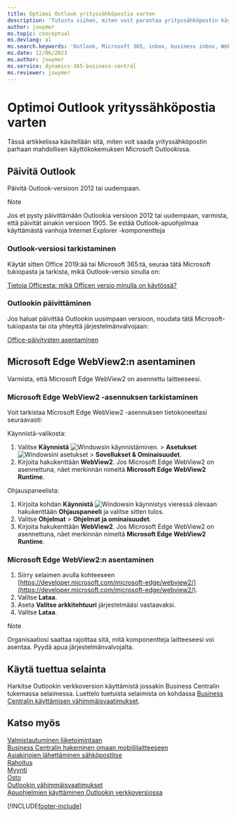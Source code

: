 ```yaml
---
title: Optimoi Outlook yrityssähköpostia varten
description: 'Tutustu siihen, miten voit parantaa yrityssähköpostin käyttökokemusta Microsoft Outlookissa.'
author: jswymer
ms.topic: conceptual
ms.devlang: al
ms.search.keywords: 'Outlook, Microsoft 365, inbox, business inbox, WebView2, Edge, addin, add-in'
ms.date: 12/06/2023
ms.author: jswymer
ms.service: dynamics-365-business-central
ms.reviewer: jswymer
---
```

# <a name="optimize-outlook-for-your-business-inbox"></a>Optimoi Outlook yrityssähköpostia varten

Tässä artikkelissa käsitellään sitä, miten voit saada yrityssähköpostin parhaan mahdollisen käyttökokemuksen Microsoft Outlookissa. 

## <a name="update-outlook"></a>Päivitä Outlook

Päivitä Outlook-versioon 2012 tai uudempaan.

> [!NOTE]
> Jos et pysty päivittämään Outlookia versioon 2012 tai uudempaan, varmista, että päivität ainakin versioon 1905. Se estää Outlook-apuohjelmaa käyttämästä vanhoja Internet Explorer -komponentteja

### <a name="how-to-check-your-version-of-outlook"></a>Outlook-versiosi tarkistaminen

Käytät sitten Office 2019:ää tai Microsoft 365:tä, seuraa tätä Microsoft tukiopasta ja tarkista, mikä Outlook-versio sinulla on:  

[Tietoja Officesta: mikä Officen versio minulla on käytössä?](https://support.microsoft.com/office/about-office-what-version-of-office-am-i-using-932788b8-a3ce-44bf-bb09-e334518b8b19)

### <a name="how-to-update-outlook"></a>Outlookin päivittäminen

Jos haluat päivittää Outlookin uusimpaan versioon, noudata tätä Microsoft-tukiopasta tai ota yhteyttä järjestelmänvalvojaan:

[Office-päivitysten asentaminen](https://support.microsoft.com/office/install-office-updates-2ab296f3-7f03-43a2-8e50-46de917611c5)

## <a name="install-microsoft-edge-webview2"></a>Microsoft Edge WebView2:n asentaminen

Varmista, että Microsoft Edge WebView2 on asennettu laitteeseesi.

### <a name="how-to-check-if-microsoft-edge-webview2-is-installed"></a>Microsoft Edge WebView2 -asennuksen tarkistaminen

Voit tarkistaa Microsoft Edge WebView2 -asennuksen tietokoneeltasi seuraavasti:

Käynnistä-valikosta:

1. Valitse **Käynnistä** ![Windowsin käynnistäminen.](media/windows-start-icon.png "Windowsin Käynnistä-kuvake") > **Asetukset** ![Windowsini asetukset](media/windows-settings-icon.png "Windowsin Asetukset-kuvake") > **Sovellukset & Ominaisuudet**.
2. Kirjoita hakukenttään **WebView2**. Jos Microsoft Edge WebView2 on asennettuna, näet merkinnän nimeltä **Microsoft Edge WebView2 Runtime**.

Ohjauspaneelista:

1. Kirjoita kohdan **Käynnistä** ![Windowsin käynnistys](media/windows-start-icon.png "Windowsin Käynnistä-kuvake") vieressä olevaan hakukenttään **Ohjauspaneeli** ja valitse sitten tulos.
2. Valitse **Ohjelmat** > **Ohjelmat ja ominaisuudet**.
3. Kirjoita hakukenttään **WebView2**. Jos Microsoft Edge WebView2 on asennettuna, näet merkinnän nimeltä **Microsoft Edge WebView2 Runtime**.

### <a name="how-to-install-microsoft-edge-webview2"></a>Microsoft Edge WebView2:n asentaminen

1. Siirry selaimen avulla kohteeseen [https://developer.microsoft.com/microsoft-edge/webview2/](https://developer.microsoft.com/microsoft-edge/webview2/).
2. Valitse **Lataa**.
3. Aseta **Valitse arkkitehtuuri** järjestelmääsi vastaavaksi.
4. Valitse **Lataa**.

> [!NOTE]
> Organisaatiosi saattaa rajoittaa sitä, mitä komponentteja laitteeseesi voi asentaa. Pyydä apua järjestelmänvalvojalta.

## <a name="use-a-supported-browser"></a>Käytä tuettua selainta

Harkitse Outlookin verkkoversion käyttämistä jossakin Business Centralin tukemassa selaimessa. Luettelo tuetuista selaimista on kohdassa [Business Centralin käyttämisen vähimmäisvaatimukset](product-requirements.md#browsers).

## <a name="see-also"></a>Katso myös

[Valmistautuminen liiketoimintaan](ui-get-ready-business.md)  
[Business Centralin hakeminen omaan mobiililaitteeseen](install-mobile-app.md)  
[Asiakirjojen lähettäminen sähköpostitse](ui-how-send-documents-email.md)  
[Rahoitus](finance.md)  
[Myynti](sales-manage-sales.md)  
[Osto](purchasing-manage-purchasing.md)  
[Outlookin vähimmäisvaatimukset](product-requirements.md#outlook)  
[Apuohjelmien käyttäminen Outlookin verkkoversiossa](https://support.office.com/article/Using-Add-ins-in-Outlook-on-the-web-8f2ce816-5df4-44a5-958c-f7f9d6dabdce?appver=OWB150)  


[!INCLUDE[footer-include](includes/footer-banner.md)]
